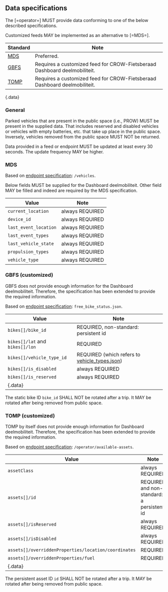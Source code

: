 ## Data specifications

The [=operator=] MUST provide data conforming to one of the below described specifications.

Customized feeds MAY be implemented as an alternative to [=MDS=].

| Standard                 | Note                                                                      |
| ------------------------ | ------------------------------------------------------------------------- |
| [MDS](#mds)              | Preferred.                                                                |
| [GBFS](#gbfs-customized) | Requires a customized feed for CROW-Fietsberaad Dashboard deelmobiliteit. |
| [TOMP](#tomp-customized) | Requires a customized feed for CROW-Fietsberaad Dashboard deelmobiliteit. |

{.data}

### General

Parked vehicles that are present in the public space (i.e., PROW) MUST be present in the supplied data.
That includes reserved and disabled vehicles or vehicles with empty batteries, etc. that take up place in the public space.
Inversely, vehicles removed from the public space MUST NOT be returned.

Data provided in a feed or endpoint MUST be updated at least every 30 seconds.
The update frequency MAY be higher.

### MDS

Based on [endpoint specification][1]: `/vehicles`.

Below fields MUST be supplied for the Dashboard deelmobiliteit.
Other field MAY be filled and indeed are required by the MDS specification.

| Value                 | Note            |
| --------------------- | --------------- |
| `current_location`    | always REQUIRED |
| `device_id`           | always REQUIRED |
| `last_event_location` | always REQUIRED |
| `last_event_types`    | always REQUIRED |
| `last_vehicle_state`  | always REQUIRED |
| `propulsion_types`    | always REQUIRED |
| `vehicle_type`        | always REQUIRED |

[1]: https://github.com/openmobilityfoundation/mobility-data-specification/blob/main/provider/README.md#vehicles

### GBFS (customized)

<div class="note">
GBFS does not provide enough information for the Dashboard deelmobiliteit. 
Therefore, the specification has been extended to provide the required information.
</div>

Based on [endpoint specification][2]: `free_bike_status.json`.

| Value                           | Note                                                           |
| ------------------------------- | -------------------------------------------------------------- |
| `bikes[]/bike_id`               | REQUIRED, non-standard: persistent id                          |
| `bikes[]/lat` and `bikes[]/lon` | REQUIRED                                                       |
| `bikes[]/vehicle_type_id`       | REQUIRED (which refers to [vehicle_types.json][vehicle_types]) |
| `bikes[]/is_disabled`           | always REQUIRED                                                |
| `bikes[]/is_reserved`           | always REQUIRED                                                |
| {.data}                         |

The static bike ID `bike_id` SHALL NOT be rotated after a trip.
It MAY be rotated after being removed from public space.

[2]: https://github.com/NABSA/gbfs/blob/master/gbfs.md#free_bike_statusjson
[vehicle_types]: https://github.com/NABSA/gbfs/blob/master/gbfs.md#vehicle_typesjson-added-in-v21

### TOMP (customized)

<div class="note">
TOMP by itself does not provide enough information for Dashboard deelmobiliteit. 
Therefore, the specification has been extended to provide the required information.
</div>

Based on [endpoint specification][3]: `/operator/available-assets`.

| Value                                                | Note                                       |
| ---------------------------------------------------- | ------------------------------------------ |
| `assetClass`                                         | always REQUIRED                            |
| `assets[]/id`                                        | REQUIRED and non-standard: a persistent id |
| `assets[]/isReserved`                                | always REQUIRED                            |
| `assets[]/isDisabled`                                | always REQUIRED                            |
| `assets[]/overriddenProperties/location/coordinates` | REQUIRED                                   |
| `assets[]/overriddenProperties/fuel`                 | REQUIRED                                   |
| {.data}                                              |

The persistent asset ID `id` SHALL NOT be rotated after a trip.
It MAY be rotated after being removed from public space.

[3]: https://app.swaggerhub.com/apis-docs/TOMP-API-WG/transport-operator_maas_provider_api/1.1.0#/operator%20information/get_operator_available_assets
[4]: https://github.com/openmobilityfoundation/mobility-data-specification/blob/main/general-information.md#vehicle-states
